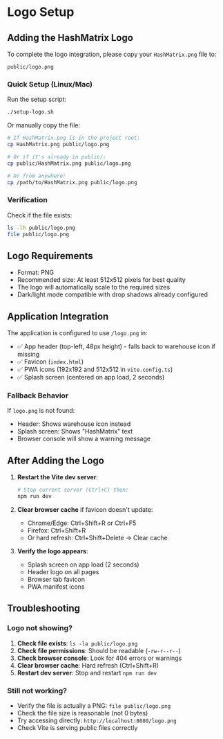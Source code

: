 # Logo Setup

## Adding the HashMatrix Logo

To complete the logo integration, please copy your `HashMatrix.png` file to:

```
public/logo.png
```

### Quick Setup (Linux/Mac)

Run the setup script:
```bash
./setup-logo.sh
```

Or manually copy the file:
```bash
# If HashMatrix.png is in the project root:
cp HashMatrix.png public/logo.png

# Or if it's already in public/:
cp public/HashMatrix.png public/logo.png

# Or from anywhere:
cp /path/to/HashMatrix.png public/logo.png
```

### Verification

Check if the file exists:
```bash
ls -lh public/logo.png
file public/logo.png
```

## Logo Requirements

- Format: PNG
- Recommended size: At least 512x512 pixels for best quality
- The logo will automatically scale to the required sizes
- Dark/light mode compatible with drop shadows already configured

## Application Integration

The application is configured to use `/logo.png` in:
- ✅ App header (top-left, 48px height) - falls back to warehouse icon if missing
- ✅ Favicon (`index.html`)
- ✅ PWA icons (192x192 and 512x512 in `vite.config.ts`)
- ✅ Splash screen (centered on app load, 2 seconds)

### Fallback Behavior

If `logo.png` is not found:
- Header: Shows warehouse icon instead
- Splash screen: Shows "HashMatrix" text
- Browser console will show a warning message

## After Adding the Logo

1. **Restart the Vite dev server**:
   ```bash
   # Stop current server (Ctrl+C) then:
   npm run dev
   ```

2. **Clear browser cache** if favicon doesn't update:
   - Chrome/Edge: Ctrl+Shift+R or Ctrl+F5
   - Firefox: Ctrl+Shift+R
   - Or hard refresh: Ctrl+Shift+Delete → Clear cache

3. **Verify the logo appears**:
   - Splash screen on app load (2 seconds)
   - Header logo on all pages
   - Browser tab favicon
   - PWA manifest icons

## Troubleshooting

### Logo not showing?

1. **Check file exists**: `ls -la public/logo.png`
2. **Check file permissions**: Should be readable (`-rw-r--r--`)
3. **Check browser console**: Look for 404 errors or warnings
4. **Clear browser cache**: Hard refresh (Ctrl+Shift+R)
5. **Restart dev server**: Stop and restart `npm run dev`

### Still not working?

- Verify the file is actually a PNG: `file public/logo.png`
- Check the file size is reasonable (not 0 bytes)
- Try accessing directly: `http://localhost:8080/logo.png`
- Check Vite is serving public files correctly

